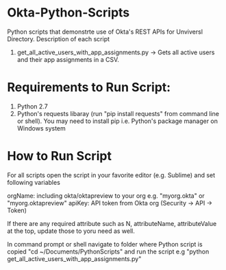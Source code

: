 # Okta-Python-Scripts
Python scripts that demonstrte use of Okta's REST APIs for Unviversl Directory. Description of each script

1) get_all_active_users_with_app_assignments.py -> Gets all active users and their app assignments in a CSV.

# Requirements to Run Script:

1) Python 2.7
2) Python's requests libaray (run "pip install requests" from command line or shell). You may need to install pip i.e. Python's package
manager on Windows system


# How to Run Script

For all scripts open the script in your favorite editor (e.g. Sublime) and set following variables

orgName: including okta/oktapreview to your org e.g. "myorg.okta" or "myorg.oktapreview"
apiKey: API token from Okta org (Security -> API -> Token)

If there are any required attribute such as N, attributeName, attributeValue at the top, update 
those to yoru need as well.

In command prompt or shell navigate to folder where Python script is copied "cd ~/Documents/PythonScripts" and run the script e.g
"python get_all_active_users_with_app_assignments.py"